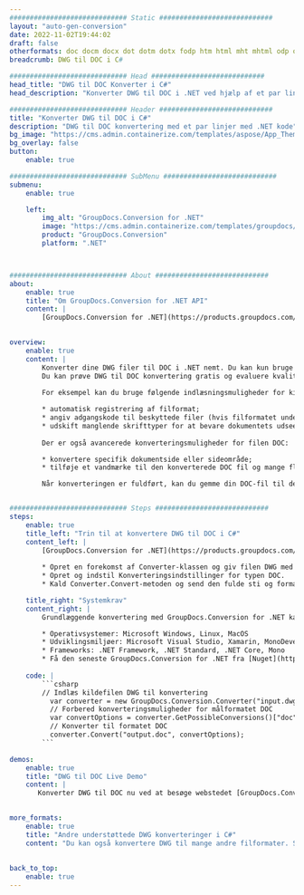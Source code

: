 ```yaml
---
############################# Static ############################
layout: "auto-gen-conversion"
date: 2022-11-02T19:44:02
draft: false
otherformats: doc docm docx dot dotm dotx fodp htm html mht mhtml odp odt otp pot potm potx pps ppsm ppsx ppt pptm pptx rtf
breadcrumb: DWG til DOC i C#

############################# Head ############################
head_title: "DWG til DOC Konverter i C#"
head_description: "Konverter DWG til DOC i .NET ved hjælp af et par linjer kode. Brug GroupDocs Document Conversion API til at konvertere over 160 filformater."

############################# Header ############################
title: "Konverter DWG til DOC i C#"
description: "DWG til DOC konvertering med et par linjer med .NET kode"
bg_image: "https://cms.admin.containerize.com/templates/aspose/App_Themes/V3/images/bg/header1.png"
bg_overlay: false
button:
    enable: true

############################# SubMenu ############################
submenu:
    enable: true

    left:
        img_alt: "GroupDocs.Conversion for .NET"
        image: "https://cms.admin.containerize.com/templates/groupdocs/images/product-logos/90x90-noborder/groupdocs-conversion-net.png"
        product: "GroupDocs.Conversion"
        platform: ".NET"



############################# About ############################
about:
    enable: true
    title: "Om GroupDocs.Conversion for .NET API"
    content: |
        [GroupDocs.Conversion for .NET](https://products.groupdocs.com/conversion/net/) kan bruges til at konvertere Microsoft Word, Excel, PowerPoint, PDF, Visio og andre formater. GroupDocs.Conversion er en selvstændig API, der er velegnet til back-end og interne systemer, hvor høj ydeevne er påkrævet. Det afhænger ikke af nogen software som Microsoft eller Open Office.
    

overview:
    enable: true
    content: |
        Konverter dine DWG filer til DOC i .NET nemt. Du kan kun bruge et par C# kodelinjer i enhver platform efter eget valg, såsom - Windows, Linux, macOS.
        Du kan prøve DWG til DOC konvertering gratis og evaluere kvaliteten af ​​konverteringsresultaterne. Sammen med simple filkonverteringsscenarier kan du prøve mere avancerede muligheder for at indlæse kilden DWG fil og for at gemme output DOC resultat. 
        
        For eksempel kan du bruge følgende indlæsningsmuligheder for kilden DWG:

        * automatisk registrering af filformat;
        * angiv adgangskode til beskyttede filer (hvis filformatet understøtter det);
        * udskift manglende skrifttyper for at bevare dokumentets udseende.
        
        Der er også avancerede konverteringsmuligheder for filen DOC:

        * konvertere specifik dokumentside eller sideområde;
        * tilføje et vandmærke til den konverterede DOC fil og mange flere.

        Når konverteringen er fuldført, kan du gemme din DOC-fil til den lokale filsti eller ethvert tredjepartslager som FTP, Amazon S3, Google Drive, Dropbox osv. Bemærk venligst - for at konvertere DWG til {{ TO}} er der ikke behov for yderligere software installeret - som MS Office, Open Office, Adobe Acrobat Reader osv.


############################# Steps ############################
steps:
    enable: true
    title_left: "Trin til at konvertere DWG til DOC i C#"
    content_left: |
        [GroupDocs.Conversion for .NET](https://products.groupdocs.com/conversion/net/) gør det nemt for udviklere at konvertere en DWG fil til DOC med et par linjer kode.
        
        * Opret en forekomst af Converter-klassen og giv filen DWG med den fulde sti
        * Opret og indstil Konverteringsindstillinger for typen DOC.
        * Kald Converter.Convert-metoden og send den fulde sti og format (DOC) som en parameter

    title_right: "Systemkrav"
    content_right: |
        Grundlæggende konvertering med GroupDocs.Conversion for .NET kan udføres med nogle få enkle trin. Vores API'er understøttes på alle større platforme og operativsystemer. Før du udfører koden nedenfor, skal du sørge for, at du har følgende forudsætninger installeret på dit system.

        * Operativsystemer: Microsoft Windows, Linux, MacOS
        * Udviklingsmiljøer: Microsoft Visual Studio, Xamarin, MonoDevelop
        * Frameworks: .NET Framework, .NET Standard, .NET Core, Mono
        * Få den seneste GroupDocs.Conversion for .NET fra [Nuget](https://www.nuget.org/packages/groupdocs.conversion)
         
    code: |
        ```csharp    
        // Indlæs kildefilen DWG til konvertering
          var converter = new GroupDocs.Conversion.Converter("input.dwg");
          // Forbered konverteringsmuligheder for målformatet DOC
          var convertOptions = converter.GetPossibleConversions()["doc"].ConvertOptions;
          // Konverter til formatet DOC
          converter.Convert("output.doc", convertOptions);
        ```

demos:
    enable: true
    title: "DWG til DOC Live Demo"
    content: |
       Konverter DWG til DOC nu ved at besøge webstedet [GroupDocs.Conversion App](https://products.groupdocs.app/conversion/family). Online demo har følgende fordele
          

more_formats:
    enable: true
    title: "Andre understøttede DWG konverteringer i C#"
    content: "Du kan også konvertere DWG til mange andre filformater. Se venligst listen nedenfor."
       
       
back_to_top:
    enable: true
---
```

